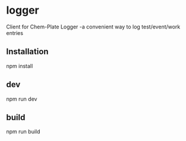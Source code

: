 # logger
Client for Chem-Plate Logger -a convenient way to log test/event/work entries

## Installation
npm install

## dev
npm run dev

## build
npm run build
